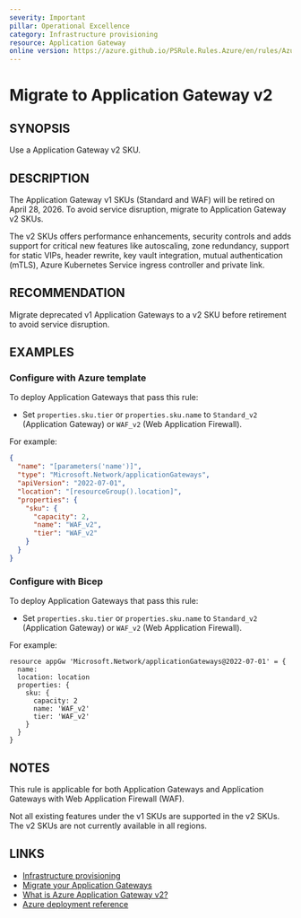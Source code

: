 ```yaml
---
severity: Important
pillar: Operational Excellence
category: Infrastructure provisioning
resource: Application Gateway
online version: https://azure.github.io/PSRule.Rules.Azure/en/rules/Azure.AppGw.MigrateV2/
---
```


# Migrate to Application Gateway v2

## SYNOPSIS

Use a Application Gateway v2 SKU.

## DESCRIPTION

The Application Gateway v1 SKUs (Standard and WAF) will be retired on April 28, 2026. To avoid service disruption, migrate to Application Gateway v2 SKUs.

The v2 SKUs offers performance enhancements, security controls and adds support for critical new features like autoscaling, zone redundancy, support for static VIPs, header rewrite, key vault integration, mutual authentication (mTLS), Azure Kubernetes Service ingress controller and private link.

## RECOMMENDATION

Migrate deprecated v1 Application Gateways to a v2 SKU before retirement to avoid service disruption.

## EXAMPLES

### Configure with Azure template

To deploy Application Gateways that pass this rule:

- Set `properties.sku.tier` or `properties.sku.name` to `Standard_v2` (Application Gateway) or `WAF_v2` (Web Application Firewall).

For example:

```json
{
  "name": "[parameters('name')]",
  "type": "Microsoft.Network/applicationGateways",
  "apiVersion": "2022-07-01",
  "location": "[resourceGroup().location]",
  "properties": {
    "sku": {
      "capacity": 2,
      "name": "WAF_v2",
      "tier": "WAF_v2"
    }
  }
}
```

### Configure with Bicep

To deploy Application Gateways that pass this rule:

- Set `properties.sku.tier` or `properties.sku.name` to `Standard_v2` (Application Gateway) or `WAF_v2` (Web Application Firewall).

For example:

```bicep
resource appGw 'Microsoft.Network/applicationGateways@2022-07-01' = {
  name: 
  location: location
  properties: {
    sku: {
      capacity: 2
      name: 'WAF_v2'
      tier: 'WAF_v2'
    }
  }
}
```

## NOTES

This rule is applicable for both Application Gateways and Application Gateways with Web Application Firewall (WAF).

Not all existing features under the v1 SKUs are supported in the v2 SKUs. The v2 SKUs are not currently available in all regions.

## LINKS

- [Infrastructure provisioning](https://learn.microsoft.com/azure/architecture/framework/devops/automation-infrastructure)
- [Migrate your Application Gateways](https://learn.microsoft.com/azure/application-gateway/v1-retirement)
- [What is Azure Application Gateway v2?](https://learn.microsoft.com/azure/application-gateway/overview-v2)
- [Azure deployment reference](https://learn.microsoft.com/azure/templates/microsoft.network/applicationgateways#applicationgatewaysku)
